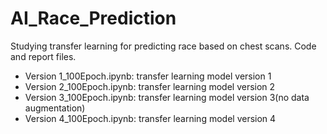 # AI_Race_Prediction
Studying transfer learning for predicting race based on chest scans. Code and report files.

- Version 1_100Epoch.ipynb: transfer learning model version 1
- Version 2_100Epoch.ipynb: transfer learning model version 2
- Version 3_100Epoch.ipynb: transfer learning model version 3(no data augmentation) 
- Version 4_100Epoch.ipynb: transfer learning model version 4

